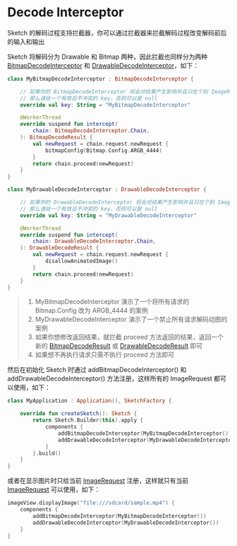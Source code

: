 # Decode Interceptor

Sketch 的解码过程支持拦截器，你可以通过拦截器来拦截解码过程改变解码前后的输入和输出

Sketch 将解码分为 Drawable 和 Bitmap 两种，因此拦截也同样分为两种 [BitmapDecodeInterceptor]
和 [DrawableDecodeInterceptor]，如下：

```kotlin
class MyBitmapDecodeInterceptor : BitmapDecodeInterceptor {

    // 如果你的 BitmapDecodeInterceptor 将会对结果产生影响并且只在个别 ImageRequest 中使用，
    // 那么请给一个有效且不冲突的 key，否则可以是 null
    override val key: String = "MyBitmapDecodeInterceptor"

    @WorkerThread
    override suspend fun intercept(
        chain: BitmapDecodeInterceptor.Chain,
    ): BitmapDecodeResult {
        val newRequest = chain.request.newRequest {
            bitmapConfig(Bitmap.Config.ARGB_4444)
        }
        return chain.proceed(newRequest)
    }
}

class MyDrawableDecodeInterceptor : DrawableDecodeInterceptor {

    // 如果你的 DrawableDecodeInterceptor 将会对结果产生影响并且只在个别 ImageRequest 中使用，
    // 那么请给一个有效且不冲突的 key，否则可以是 null
    override val key: String = "MyDrawableDecodeInterceptor"

    @WorkerThread
    override suspend fun intercept(
        chain: DrawableDecodeInterceptor.Chain,
    ): DrawableDecodeResult {
        val newRequest = chain.request.newRequest {
            disallowAnimatedImage()
        }
        return chain.proceed(newRequest)
    }
}
```

> 1. MyBitmapDecodeInterceptor 演示了一个将所有请求的 Bitmap.Config 改为 ARGB_4444 的案例
> 2. MyDrawableDecodeInterceptor 演示了一个禁止所有请求解码动图的案例
> 3. 如果你想修改返回结果，就拦截 proceed 方法返回的结果，返回一个新的 [BitmapDecodeResult] 或 [DrawableDecodeResult] 即可
> 4. 如果想不再执行请求只需不执行 proceed 方法即可

然后在初始化 Sketch 时通过 addBitmapDecodeInterceptor() 和 addDrawableDecodeInterceptor() 方法注册，这样所有的
ImageRequest 都可以使用，如下：

```kotlin
class MyApplication : Application(), SketchFactory {

    override fun createSketch(): Sketch {
        return Sketch.Builder(this).apply {
            components {
                addBitmapDecodeInterceptor(MyBitmapDecodeInterceptor())
                addDrawableDecodeInterceptor(MyDrawableDecodeInterceptor())
            }
        }.build()
    }
}
```

或者在显示图片时只给当前 [ImageRequest] 注册，这样就只有当前 [ImageRequest] 可以使用，如下：

```kotlin
imageView.displayImage("file:///sdcard/sample.mp4") {
    components {
        addBitmapDecodeInterceptor(MyBitmapDecodeInterceptor())
        addDrawableDecodeInterceptor(MyDrawableDecodeInterceptor())
    }
}
```

[BitmapDecodeInterceptor]: ../../sketch/src/main/java/com/github/panpf/sketch/decode/BitmapDecodeInterceptor.kt

[DrawableDecodeInterceptor]: ../../sketch/src/main/java/com/github/panpf/sketch/decode/DrawableDecodeInterceptor.kt

[BitmapDecodeResult]: ../../sketch/src/main/java/com/github/panpf/sketch/decode/BitmapDecodeResult.kt

[DrawableDecodeResult]: ../../sketch/src/main/java/com/github/panpf/sketch/decode/DrawableDecodeResult.kt

[ImageRequest]: ../../sketch/src/main/java/com/github/panpf/sketch/request/ImageRequest.kt